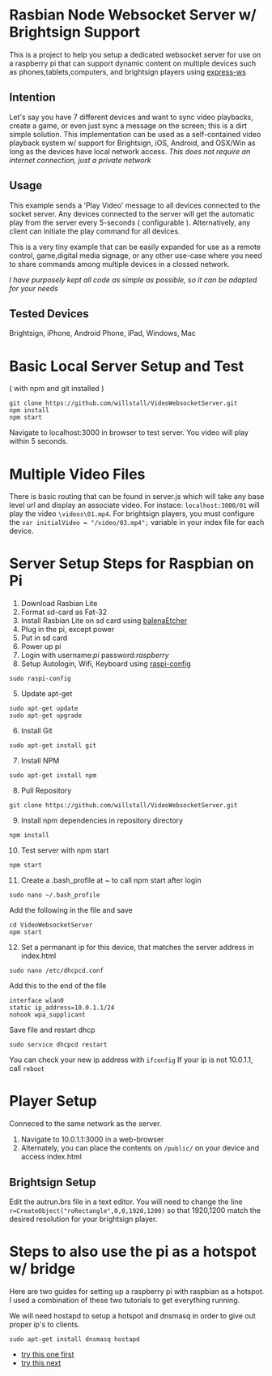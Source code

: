 # Rasbian Node Websocket Server w/ Brightsign Support
This is a project to help you setup a dedicated websocket server for use on a raspberry pi that can support dynamic content on multiple devices such as phones,tablets,computers, and brightsign players using [express-ws](https://github.com/HenningM/express-ws)

## Intention
Let's say you have 7 different devices and want to sync video playbacks, create a game, or even just sync a message on the screen; this is a dirt simple solution. This implementation can be used as a self-contained video playback system w/ support for Brightsign, iOS, Android, and OSX/Win as long as the devices have local network access. *This does not require an internet connection, just a private network*

## Usage
This example sends a 'Play Video' message to all devices connected to the socket server. Any devices connected to the server will get the automatic play from the server every 5-seconds ( configurable ). Alternatively, any client can initiate the play command for all devices.

This is a very tiny example that can be easily expanded for use as a remote control, game,digital media signage, or any other use-case where you need to share commands among multiple devices in a clossed network.

*I have purposely kept all code as simple as possible, so it can be adapted for your needs*

## Tested Devices
Brightsign, iPhone, Android Phone, iPad, Windows, Mac

# Basic Local Server Setup and Test
( with npm and git installed )
```
git clone https://github.com/willstall/VideoWebsocketServer.git
npm install
npm start
```
Navigate to localhost:3000 in browser to test server. You video will play within 5 seconds.

# Multiple Video Files
There is basic routing that can be found in server.js which will take any base level url and display an associate video. For instace: ```localhost:3000/01``` will play the video ```\videos\01.mp4```. For brightsign players, you must configure the ```var initialVideo = "/video/03.mp4";``` variable in your index file for each device.

# Server Setup Steps for Raspbian on Pi
1) Download Rasbian Lite
1) Format sd-card as Fat-32
1) Install Rasbian Lite on sd card using [balenaEtcher](https://www.balena.io/etcher/)
1) Plug in the pi, except power
1) Put in sd card
1) Power up pi
1) Login with username:*pi* password:*raspberry*
1) Setup Autologin, Wifi, Keyboard using [raspi-config](https://www.raspberrypi.org/documentation/configuration/raspi-config.md) 
```
sudo raspi-config
```
5) Update apt-get
```
sudo apt-get update
sudo apt-get upgrade
```
6) Install Git
```
sudo apt-get install git
```
7) Install NPM
```
sudo apt-get install npm
```
8) Pull Repository
```
git clone https://github.com/willstall/VideoWebsocketServer.git
```
9) Install npm dependencies in repository directory
```
npm install
```
10) Test server with npm start
```
npm start
```
11) Create a .bash_profile at ~ to call npm start after login
```
sudo nano ~/.bash_profile
```
Add the following in the file and save
```
cd VideoWebsocketServer
npm start
```
12) Set a permanant ip for this device, that matches the server address in index.html
```
sudo nano /etc/dhcpcd.conf
```
Add this to the end of the file
```
interface wlan0
static ip_address=10.0.1.1/24
nohook wpa_supplicant
```
Save file and restart dhcp
```
sudo service dhcpcd restart
```
You can check your new ip address with ```ifconfig```
If your ip is not 10.0.1.1, call ```reboot```

# Player Setup
Conneced to the same network as the server.
1) Navigate to 10.0.1.1:3000 in a web-browser
2) Alternately, you can place the contents on ```/public/``` on your device and access index.html

## Brightsign Setup
Edit the autrun.brs file in a text editor. You will need to change the line ```r=CreateObject("roRectangle",0,0,1920,1200)``` so that 1920,1200 match the desired resolution for your brightsign player.

# Steps to also use the pi as a hotspot w/ bridge
Here are two guides for setting up a raspberry pi with raspbian as a hotspot. I used a combination of these two tutorials to get everything running.

We will need hostapd to setup a hotspot and dnsmasq in order to give out proper ip's to clients.
```
sudo apt-get install dnsmasq hostapd
```

- [try this one first](https://www.raspberrypi.org/documentation/configuration/wireless/access-point.md)
- [try this next](https://thepi.io/how-to-use-your-raspberry-pi-as-a-wireless-access-point/)
